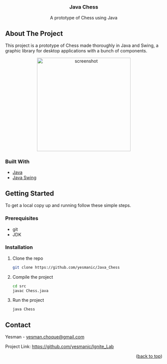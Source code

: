 <div align="center">
  <h3 align="center">Java Chess</h3>

  <p align="center">
    A prototype of Chess using Java
  </p>
</div>

<!-- ABOUT THE PROJECT -->
## About The Project

This project is a prototype of Chess made thoroughly in Java and Swing, a graphic library for desktop applications with a bunch of components. 

<div align="center">
   <img src="#" alt="screenshot" height="300">
</div>

### Built With

* [Java](https://docs.oracle.com/en/java/)
* [Java Swing](https://docs.oracle.com/javase/8/docs/api/index.html?javax/swing/package-summary.html)

## Getting Started

To get a local copy up and running follow these simple steps.

### Prerequisites

* git
* JDK

### Installation

1. Clone the repo
   ```sh
   git clone https://github.com/yesmanic/Java_Chess
   ```
2. Compile the project
   ```sh
   cd src
   javac Chess.java
   ```
3. Run the project
   ```sh
   java Chess
   ```

## Contact

Yesman - yesman.choque@gmail.com

Project Link: https://github.com/yesmanic/Ignite_Lab

<p align="right">(<a href="#top">back to top</a>)</p>
